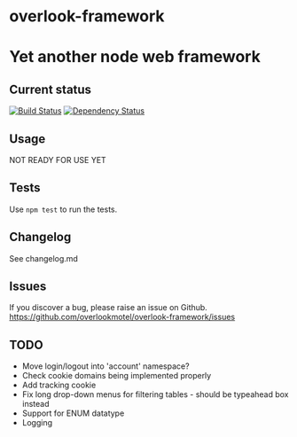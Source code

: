 # overlook-framework

# Yet another node web framework

## Current status

[![Build Status](https://secure.travis-ci.org/overlookmotel/overlook-framework.png?branch=master)](http://travis-ci.org/overlookmotel/overlook-framework)
[![Dependency Status](https://david-dm.org/overlookmotel/overlook-framework.png)](https://david-dm.org/overlookmotel/overlook-framework)

## Usage

NOT READY FOR USE YET

## Tests

Use `npm test` to run the tests.

## Changelog

See changelog.md

## Issues

If you discover a bug, please raise an issue on Github. https://github.com/overlookmotel/overlook-framework/issues

## TODO

* Move login/logout into 'account' namespace?
* Check cookie domains being implemented properly
* Add tracking cookie
* Fix long drop-down menus for filtering tables - should be typeahead box instead
* Support for ENUM datatype
* Logging
